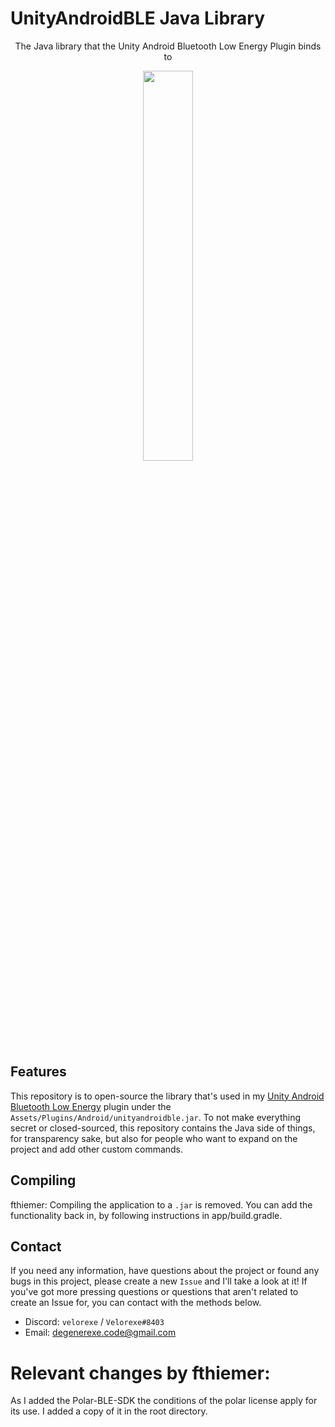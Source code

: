 # UnityAndroidBLE Java Library

<p align="center">
    The Java library that the Unity Android Bluetooth Low Energy Plugin binds to<br>
</p>

<p align="center">
    <img src="https://i.imgur.com/fL3ybma.png" style="width:40%;">
</p>

## Features

This repository is to open-source the library that's used in my [Unity Android Bluetooth Low Energy](https://github.com/Velorexe/Unity-Android-Bluetooth-Low-Energy) plugin under the `Assets/Plugins/Android/unityandroidble.jar`. To not make everything secret or closed-sourced, this repository contains the Java side of things, for transparency sake, but also for people who want to expand on the project and add other custom commands.

## Compiling

fthiemer: Compiling the application to a `.jar` is removed. You can add the functionality back in, by following instructions in app/build.gradle.

## Contact

If you need any information, have questions about the project or found any bugs in this project, please create a new `Issue` and I'll take a look at it! If you've got more pressing questions or questions that aren't related to create an Issue for, you can contact with the methods below.

* Discord: `velorexe` / `Velorexe#8403`
* Email: <degenerexe.code@gmail.com>


# Relevant changes by fthiemer:
As I added the Polar-BLE-SDK the conditions of the polar license apply for its use. 
I added a copy of it in the root directory.